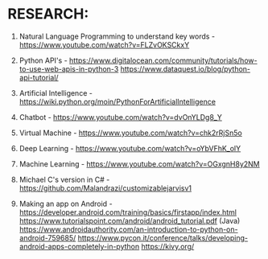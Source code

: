 # RESEARCH:

1) Natural Language Programming to understand key words - https://www.youtube.com/watch?v=FLZvOKSCkxY

2) Python API's - https://www.digitalocean.com/community/tutorials/how-to-use-web-apis-in-python-3
https://www.dataquest.io/blog/python-api-tutorial/

3) Artificial Intelligence - https://wiki.python.org/moin/PythonForArtificialIntelligence

4) Chatbot - https://www.youtube.com/watch?v=dvOnYLDg8_Y

5) Virtual Machine - https://www.youtube.com/watch?v=chk2rRjSn5o

6) Deep Learning - https://www.youtube.com/watch?v=oYbVFhK_olY

7) Machine Learning - https://www.youtube.com/watch?v=OGxgnH8y2NM

8) Michael C's version in C# - https://github.com/Malandrazi/customizablejarvisv1

9) Making an app on Android - https://developer.android.com/training/basics/firstapp/index.html
https://www.tutorialspoint.com/android/android_tutorial.pdf (Java)
https://www.androidauthority.com/an-introduction-to-python-on-android-759685/
https://www.pycon.it/conference/talks/developing-android-apps-completely-in-python
https://kivy.org/
